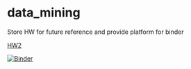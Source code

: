 # data_mining

Store HW for future reference and provide platform for binder

[HW2](https://mybinder.org/v2/gh/rmattson1008/data_mining/44c219a8c4237fc5322c4cc8d981246a97323e53)


[![Binder](https://mybinder.org/badge_logo.svg)](https://mybinder.org/v2/gh/rmattson1008/data_mining/HEAD)
